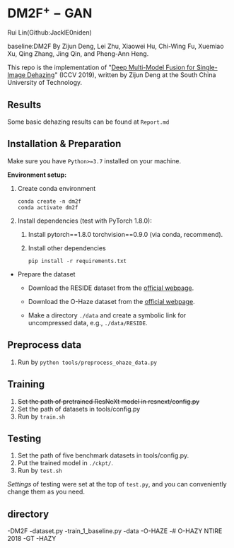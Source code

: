 # $\boldsymbol{\mathrm{DM2F^{+}-GAN}}$
Rui Lin(Github:JacklE0niden)

baseline:DM2F By Zijun Deng, Lei Zhu, Xiaowei Hu, Chi-Wing Fu, Xuemiao Xu, Qing Zhang, Jing Qin, and Pheng-Ann Heng.

This repo is the implementation of
"[Deep Multi-Model Fusion for Single-Image Dehazing](https://openaccess.thecvf.com/content_ICCV_2019/papers/Deng_Deep_Multi-Model_Fusion_for_Single-Image_Dehazing_ICCV_2019_paper.pdf)"
(ICCV 2019), written by Zijun Deng at the South China University of Technology.

## Results

Some basic dehazing results can be found at `Report.md` 
## Installation & Preparation

Make sure you have `Python>=3.7` installed on your machine.

**Environment setup:**

1. Create conda environment

       conda create -n dm2f
       conda activate dm2f

2. Install dependencies (test with PyTorch 1.8.0):

   1. Install pytorch==1.8.0 torchvision==0.9.0 (via conda, recommend).

   2. Install other dependencies

          pip install -r requirements.txt

* Prepare the dataset

   * Download the RESIDE dataset from the [official webpage](https://sites.google.com/site/boyilics/website-builder/reside).

   * Download the O-Haze dataset from the [official webpage](https://data.vision.ee.ethz.ch/cvl/ntire18//o-haze/).

   * Make a directory `./data` and create a symbolic link for uncompressed data, e.g., `./data/RESIDE`.

## Preprocess data
1. Run by ```python tools/preprocess_ohaze_data.py```


## Training

1. ~~Set the path of pretrained ResNeXt model in resnext/config.py~~
2. Set the path of datasets in tools/config.py
3. Run by ```train.sh```

## Testing

1. Set the path of five benchmark datasets in tools/config.py.
2. Put the trained model in `./ckpt/`.
2. Run by ```test.sh```

*Settings* of testing were set at the top of `test.py`, and you can conveniently
change them as you need.

## directory
-DM2F
   -dataset.py
   -train_1_baseline.py
   -data
      -O-HAZE
      -# O-HAZY NTIRE 2018
         -GT
         -HAZY 